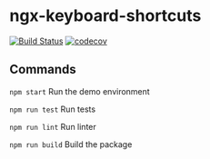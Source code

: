 # ngx-keyboard-shortcuts

[![Build Status](https://dev.azure.com/milesdevservices/ngx-keyboard-shortcuts/_apis/build/status/milesdevservices.ngx-keyboard-shortcuts?branchName=develop)](https://dev.azure.com/milesdevservices/ngx-keyboard-shortcuts/_build/latest?definitionId=1&branchName=develop) [![codecov](https://codecov.io/gh/milesdevservices/ngx-keyboard-shortcuts/branch/develop/graph/badge.svg)](https://codecov.io/gh/milesdevservices/ngx-keyboard-shortcuts)

## Commands
`npm start` Run the demo environment

`npm run test` Run tests

`npm run lint` Run linter

`npm run build` Build the package
